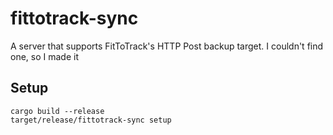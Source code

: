 # fittotrack-sync
A server that supports FitToTrack's HTTP Post backup target. I couldn't find one, so I made it

## Setup
```
cargo build --release
target/release/fittotrack-sync setup
```
